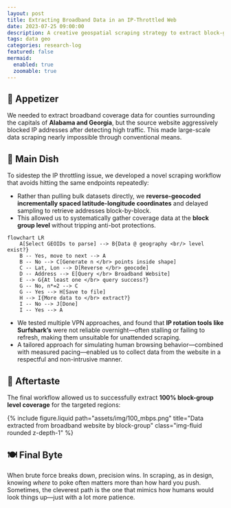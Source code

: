 ```yaml
---
layout: post
title: Extracting Broadband Data in an IP-Throttled Web
date: 2023-07-25 09:00:00
description: A creative geospatial scraping strategy to extract block-group broadband data for Alabama and Georgia capitals.
tags: data geo
categories: research-log
featured: false
mermaid:
  enabled: true
  zoomable: true
---
```


## 🥟 Appetizer  
We needed to extract broadband coverage data for counties surrounding the capitals of **Alabama and Georgia**, but the source website aggressively blocked IP addresses after detecting high traffic. This made large-scale data scraping nearly impossible through conventional means.

## 🍲 Main Dish  
To sidestep the IP throttling issue, we developed a novel scraping workflow that avoids hitting the same endpoints repeatedly:

- Rather than pulling bulk datasets directly, we **reverse-geocoded incrementally spaced latitude-longitude coordinates** and delayed sampling to retrieve addresses block-by-block.
- This allowed us to systematically gather coverage data at the **block group level** without tripping anti-bot protections.

```mermaid
flowchart LR
    A[Select GEOIDs to parse] --> B{Data @ geography <br/> level exist?}
    B -- Yes, move to next --> A
    B -- No --> C[Generate n </br> points inside shape]
    C -- Lat, Lon --> D[Reverse </br> geocode]
    D -- Address --> E[Query </br> Broadband Website]
    E --> G{At least one </br> query success?}
    G -- No, n*=2 --> C
    G -- Yes --> H[Save to file]
    H --> I{More data to </br> extract?}
    I -- No --> J[Done]
    I -- Yes --> A
```

- We tested multiple VPN approaches, and found that **IP rotation tools like Surfshark’s** were not reliable overnight—often stalling or failing to refresh, making them unsuitable for unattended scraping.
- A tailored approach for simulating human browsing behavior—combined with measured pacing—enabled us to collect data from the website in a respectful and non-intrusive manner.

## 🍵 Aftertaste  
The final workflow allowed us to successfully extract **100% block-group level coverage** for the targeted regions:
<div>
    {% include figure.liquid path="assets/img/100_mbps.png" title="Data extracted from broadband website by block-group" class="img-fluid rounded z-depth-1" %}
</div>

## 🍽️ Final Byte  
When brute force breaks down, precision wins. In scraping, as in design, knowing *where* to poke often matters more than how hard you push. Sometimes, the cleverest path is the one that mimics how humans would look things up—just with a lot more patience.